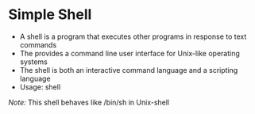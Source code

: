 # Simple Shell

- A shell is a program that executes other programs in response to text commands
- The provides a command line user interface for Unix-like operating systems
- The shell is both an interactive command language and a scripting language
- Usage: shell

*Note:* This shell behaves like /bin/sh in Unix-shell
